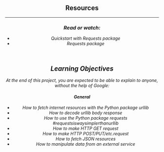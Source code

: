<header>
<h2><b>Resources</b></h2>
<hr>
<h3><i>Read or watch:<i></h3>
<ul>
<li>Quickstart with Requests package</li>
<li>Requests package</li>
</ul>
<br>
<h2><b>Learning Objectives</b></h2>
<p>At the end of this project, you are expected to be able to explain to anyone, without the help of Google:</p>

<h4><b>General</b></h4>
<ul>
<li>How to fetch internet resources with the Python package urllib</li>
<li>How to decode urllib body response</li>
<li>How to use the Python package requests #requestsiswaysimplerthanurllib</li>
<li>How to make HTTP GET request</li>
<li>How to make HTTP POST/PUT/etc.request</li>
<li>How to fetch JSON resources</li>
<li>How to manipulate data from an external service</li>
</ul>
</header>